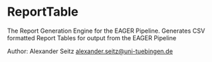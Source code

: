 # ReportTable
The Report Generation Engine for the EAGER Pipeline. Generates CSV formatted Report Tables for output from the EAGER Pipeline

Author: Alexander Seitz <alexander.seitz@uni-tuebingen.de> 
